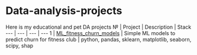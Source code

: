 # Data-analysis-projects
Here is my educational and pet DA projects
№ | Project | Description | Stack 
--- | --- | --- | --- 
1 | [ML_fitness_churn_models](https://github.com/ArtemStet/Data-analysis-projects/tree/main/ML_fitness_churn_models) | Simple ML models to predict churn for fitness club | python, pandas, sklearn, matplotlib, seaborn, scipy, shap

